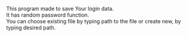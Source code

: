 This program made to save Your login data. <br>
It has random password function.<br>
You can choose existing file by typing path to the file or create new, by typing desired path.<br>
